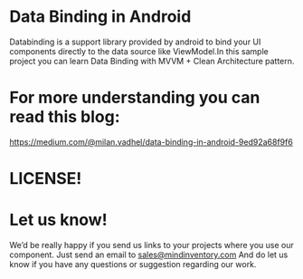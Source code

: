 # Data Binding in Android

Databinding is a support library provided by android to bind your UI components directly to the data source like ViewModel.In this sample project you can learn Data Binding with MVVM + Clean Architecture pattern.

# For more understanding you can read this blog:

https://medium.com/@milan.vadhel/data-binding-in-android-9ed92a68f9f6

# LICENSE!


# Let us know!

We’d be really happy if you send us links to your projects where you use our component. Just send an email to sales@mindinventory.com And do let us know if you have any questions or suggestion regarding our work.


